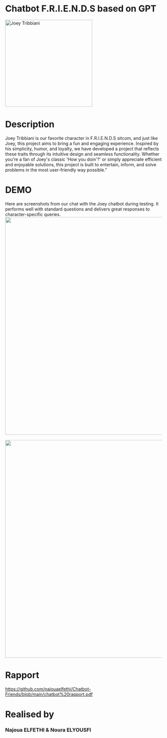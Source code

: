 # Chatbot F.R.I.E.N.D.S based on GPT
<img src="https://i.pinimg.com/736x/d3/db/18/d3db18f59b0f091972e6b68d23bb1469.jpg" alt="Joey Tribbiani" width="280"/>

# Description
Joey Tribbiani is our favorite character in F.R.I.E.N.D.S sitcom, and just like Joey, this project aims to bring a fun and engaging experience. Inspired by his simplicity, humor, and loyalty, we have developed a project that reflects these traits through its intuitive design and seamless functionality. Whether you're a fan of Joey's classic 'How you doin'?' or simply appreciate efficient and enjoyable solutions, this project is built to entertain, inform, and solve problems in the most user-friendly way possible."

# DEMO
Here are screenshots from our chat with the Joey chatbot during testing. It performs well with standard questions and delivers great responses to character-specific queries.
<img src="https://github.com/user-attachments/assets/7f70b063-0fc2-4339-9a83-6a8d1ec7a644" width="700"/><br><br>
<img src="https://github.com/user-attachments/assets/55075e14-31b2-4ffc-a29e-bc15c2d85981" width="700"/>

# Rapport
https://github.com/najouaelfethi/Chatbot-Friends/blob/main/chatbot%20rapport.pdf

# Realised by
### Najoua ELFETHI & Noura ELYOUSFI
